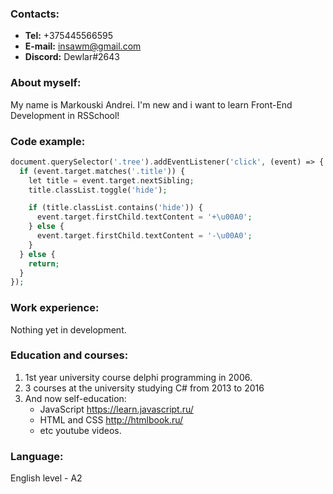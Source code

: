 ### Contacts:
+ **Tel:** +375445566595
+ **E-mail:** insawm@gmail.com
+ **Discord:** Dewlar#2643

### About myself:
My name is Markouski Andrei. I'm new and i want to learn Front-End Development in RSSchool!

### Code example:

```php
document.querySelector('.tree').addEventListener('click', (event) => {
  if (event.target.matches('.title')) {
    let title = event.target.nextSibling;
    title.classList.toggle('hide');

    if (title.classList.contains('hide')) {
      event.target.firstChild.textContent = '+\u00A0';
    } else {
      event.target.firstChild.textContent = '-\u00A0';
    }
  } else {
    return;
  }
});
```

### Work experience:
Nothing yet in development.

### Education and courses:
1. 1st year university course delphi programming in 2006.
2. 3 courses at the university studying C# from 2013 to 2016
3. And now self-education:
    + JavaScript https://learn.javascript.ru/
    + HTML and CSS http://htmlbook.ru/
    + etc youtube videos.
  
### Language:
English level - A2
